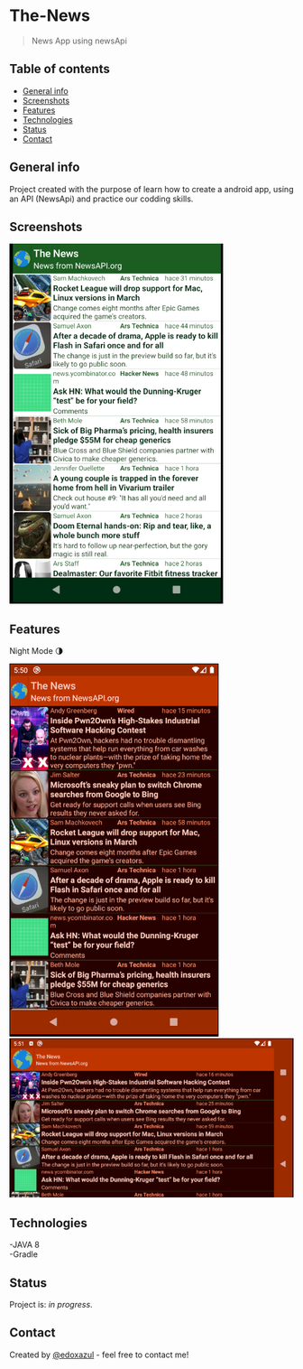 # The-News
> News App using newsApi 

## Table of contents
* [General info](#general-info)
* [Screenshots](#screenshots)
* [Features](#features)
* [Technologies](#technologies)
* [Status](#status)
* [Contact](#contact)

## General info
Project created with the purpose of learn how to create a android app, using an API (NewsApi)
and practice our codding skills.

## Screenshots
![Screenshot](./img/Image1.png)

## Features
Night Mode 🌗

![Nightmode](./img/nightMode1.png)
![Nightmode](./img/nightMode2.png)

## Technologies
-JAVA 8<br>
-Gradle<br>

## Status
Project is: _in progress_.

## Contact
Created by [@edoxazul](https://github.com/edoxazul) - feel free to contact me!
